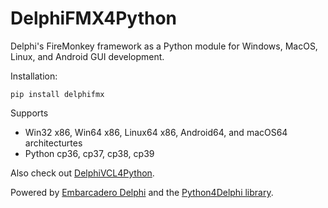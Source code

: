 # DelphiFMX4Python
Delphi's FireMonkey framework as a Python module for Windows, MacOS, Linux, and Android GUI development.

Installation:

    pip install delphifmx
   
Supports 
* Win32 x86, Win64 x86, Linux64 x86, Android64, and macOS64 architecturtes
* Python cp36, cp37, cp38, cp39

Also check out [DelphiVCL4Python](https://github.com/Embarcadero/DelphiVCL4Python).

Powered by [Embarcadero Delphi](https://www.embarcadero.com/products/delphi) and the [Python4Delphi library](https://github.com/pyscripter/python4delphi).

